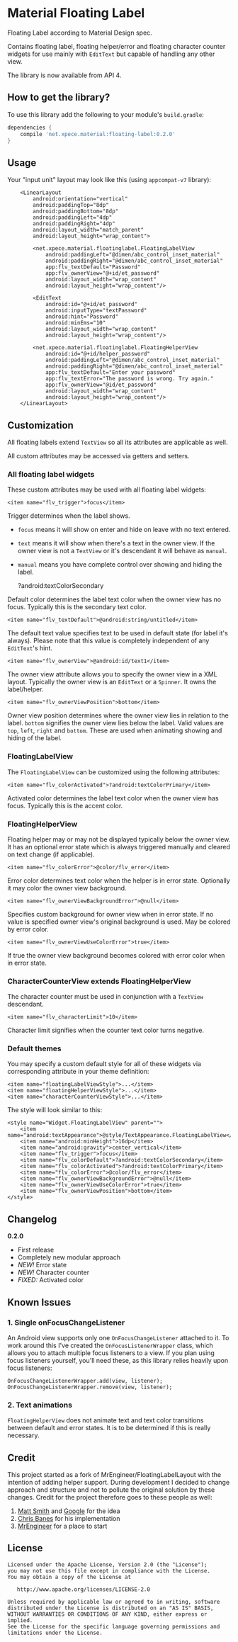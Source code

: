 # Material Floating Label

Floating Label according to Material Design spec.

Contains floating label, floating helper/error and floating character counter widgets
for use mainly with `EditText` but capable of handling any other view.

The library is now available from API 4.

## How to get the library?

To use this library add the following to your module's `build.gradle`:
```groovy
dependencies {
    compile 'net.xpece.material:floating-label:0.2.0'
}
```

## Usage

Your "input unit" layout may look like this (using `appcompat-v7` library):

        <LinearLayout
            android:orientation="vertical"
            android:paddingTop="8dp"
            android:paddingBottom="8dp"
            android:paddingLeft="4dp"
            android:paddingRight="4dp"
            android:layout_width="match_parent"
            android:layout_height="wrap_content">

            <net.xpece.material.floatinglabel.FloatingLabelView
                android:paddingLeft="@dimen/abc_control_inset_material"
                android:paddingRight="@dimen/abc_control_inset_material"
                app:flv_textDefault="Password"
                app:flv_ownerView="@+id/et_password"
                android:layout_width="wrap_content"
                android:layout_height="wrap_content"/>

            <EditText
                android:id="@+id/et_password"
                android:inputType="textPassword"
                android:hint="Password"
                android:minEms="10"
                android:layout_width="wrap_content"
                android:layout_height="wrap_content"/>

            <net.xpece.material.floatinglabel.FloatingHelperView
                android:id="@+id/helper_password"
                android:paddingLeft="@dimen/abc_control_inset_material"
                android:paddingRight="@dimen/abc_control_inset_material"
                app:flv_textDefault="Enter your password"
                app:flv_textError="The password is wrong. Try again."
                app:flv_ownerView="@id/et_password"
                android:layout_width="wrap_content"
                android:layout_height="wrap_content"/>
        </LinearLayout>

## Customization

All floating labels extend `TextView` so all its attributes are applicable as well.

All custom attributes may be accessed via getters and setters.

### All floating label widgets

These custom attributes may be used with all floating label widgets:

    <item name="flv_trigger">focus</item>

Trigger determines when the label shows.
- `focus` means it will show on enter and hide on leave with no text entered.
- `text` means it will show when there's a text in the owner view. If the owner view is not a
 `TextView` or it's descendant it will behave as `manual`.
- `manual` means you have complete control over showing and hiding the label.

    <item name="flv_colorDefault">?android:textColorSecondary</item>

Default color determines the label text color when the owner view has no focus.
Typically this is the secondary text color.

    <item name="flv_textDefault">@android:string/untitled</item>

The default text value specifies text to be used in default state (for label it's always).
Please note that this value is completely independent of any `EditText`'s hint.

    <item name="flv_ownerView">@android:id/text1</item>

The owner view attribute allows you to specify the owner view in a XML layout.
Typically the owner view is an `EditText` or a `Spinner`. It owns the label/helper.

    <item name="flv_ownerViewPosition">bottom</item>

Owner view position determines where the owner view lies in relation to the label.
`bottom` signifies the owner view lies below the label.
Valid values are `top`, `left`, `right` and `bottom`.
These are used when animating showing and hiding of the label.

### FloatingLabelView

The `FloatingLabelView` can be customized using the following attributes:

    <item name="flv_colorActivated">?android:textColorPrimary</item>

Activated color determines the label text color when the owner view has focus.
Typically this is the accent color.

### FloatingHelperView

Floating helper may or may not be displayed typically below the owner view.
It has an optional error state which is always triggered manually and cleared on text change
(if applicable).

    <item name="flv_colorError">@color/flv_error</item>

Error color determines text color when the helper is in error state.
Optionally it may color the owner view background.

    <item name="flv_ownerViewBackgroundError">@null</item>

Specifies custom background for owner view when in error state.
If no value is specified owner view's original background is used.
May be colored by error color.

    <item name="flv_ownerViewUseColorError">true</item>

If true the owner view background becomes colored with error color when in error state.

### CharacterCounterView extends FloatingHelperView

The character counter must be used in conjunction with a `TextView` descendant.

    <item name="flv_characterLimit">10</item>

Character limit signifies when the counter text color turns negative.

### Default themes

You may specify a custom default style for all of these widgets
via corresponding attribute in your theme definition:

    <item name="floatingLabelViewStyle">...</item>
    <item name="floatingHelperViewStyle">...</item>
    <item name="characterCounterViewStyle">...</item>

The style will look similar to this:

    <style name="Widget.FloatingLabelView" parent="">
        <item name="android:textAppearance">@style/TextAppearance.FloatingLabelView</item>
        <item name="android:minHeight">16dp</item>
        <item name="android:gravity">center_vertical</item>
        <item name="flv_trigger">focus</item>
        <item name="flv_colorDefault">?android:textColorSecondary</item>
        <item name="flv_colorActivated">?android:textColorPrimary</item>
        <item name="flv_colorError">@color/flv_error</item>
        <item name="flv_ownerViewBackgroundError">@null</item>
        <item name="flv_ownerViewUseColorError">true</item>
        <item name="flv_ownerViewPosition">bottom</item>
    </style>

## Changelog

**0.2.0**
- First release
- Completely new modular approach
- *NEW!* Error state
- *NEW!* Character counter
- *FIXED:* Activated color

## Known Issues

### 1. Single onFocusChangeListener

An Android view supports only one `OnFocusChangeListener` attached to it. To work around this I've
created the `OnFocusListenerWrapper` class, which allows you to attach multiple focus listeners to a
view. If you plan using focus listeners yourself, you'll need these, as this library relies heavily
upon focus listeners:

    OnFocusChangeListenerWrapper.add(view, listener);
    OnFocusChangeListenerWrapper.remove(view, listener);

### 2. Text animations

`FloatingHelperView` does not animate text and text color transitions between default and error
states. It is to be determined if this is really necessary.

## Credit

This project started as a fork of MrEngineer/FloatingLabelLayout with the intention of adding helper
support. During development I decided to change approach and structure and not to pollute the
original solution by these changes. Credit for the project therefore goes to these people as well:

1. [Matt Smith](http://mattdsmith.com/float-label-pattern/) and [Google](http://www.google.com/design/spec/components/text-fields.html#text-fields-floating-labels) for the idea
2. [Chris Banes](https://gist.github.com/chrisbanes/11247418) for his implementation
3. [MrEngineer](https://github.com/MrEngineer13) for a place to start

## License

```
Licensed under the Apache License, Version 2.0 (the "License");
you may not use this file except in compliance with the License.
You may obtain a copy of the License at

   http://www.apache.org/licenses/LICENSE-2.0

Unless required by applicable law or agreed to in writing, software
distributed under the License is distributed on an "AS IS" BASIS,
WITHOUT WARRANTIES OR CONDITIONS OF ANY KIND, either express or implied.
See the License for the specific language governing permissions and
limitations under the License.
```
